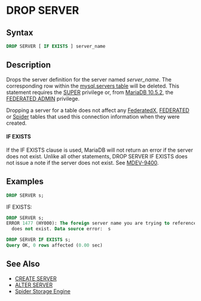 # DROP SERVER

## Syntax

```sql
DROP SERVER [ IF EXISTS ] server_name
```

## Description

Drops the server definition for the server named <em>server_name</em>. The
corresponding row within the [mysql.servers table](/kb/en/mysqlservers-table/) will be deleted. This statement requires the [SUPER](/kb/en/grant/#super) privilege or, from [MariaDB 10.5.2](/kb/en/mariadb-1052-release-notes/), the [FEDERATED ADMIN](/kb/en/grant/#federated-admin) privilege.

Dropping a server for a table does not affect any [FederatedX](/kb/en/federatedx/), [FEDERATED](/columns-storage-engines-and-plugins/storage-engines/legacy-storage-engines/federated-storage-engine/) or [Spider](/columns-storage-engines-and-plugins/storage-engines/spider/) tables that used this connection information when they were created.

#### IF EXISTS

If the IF EXISTS clause is used, MariaDB will not return an error if the server does not exist. Unlike all other statements, DROP SERVER IF EXISTS does not issue a note if the server does not exist. See [MDEV-9400](https://jira.mariadb.org/browse/MDEV-9400).

## Examples

```sql
DROP SERVER s;
```

IF EXISTS:

```sql
DROP SERVER s;
ERROR 1477 (HY000): The foreign server name you are trying to reference 
  does not exist. Data source error:  s

DROP SERVER IF EXISTS s;
Query OK, 0 rows affected (0.00 sec)
```

## See Also

- [CREATE SERVER](/sql-statements-structure/sql-statements/data-definition/create/create-server/)
- [ALTER SERVER](/sql-statements-structure/sql-statements/data-definition/alter/alter-server/)
- [Spider Storage Engine](/columns-storage-engines-and-plugins/storage-engines/spider/)
